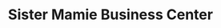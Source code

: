 ---
title: "Sister Mamie Business Center"
url: /monrovia/sister-mamie-business-center/
shop: greengrocer
---